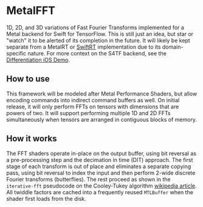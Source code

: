 # MetalFFT

1D, 2D, and 3D variations of Fast Fourier Transforms implemented for a Metal backend for Swift for TensorFlow. This is still just an idea, but star or "watch" it to be alerted of its completion in the future. It will likely be kept separate from a MetalRT or [SwiftRT](https://github.com/ewconnell/swiftrt) implementation due to its domain-specific nature. For more context on the S4TF backend, see the [Differentiation iOS Demo](https://github.com/philipturner/differentiation-ios-demo).

## How to use

This framework will be modeled after Metal Performance Shaders, but allow encoding commands into indirect command buffers as well. On initial release, it will only perform FFTs on tensors with dimensions that are powers of two. It will support performing multiple 1D and 2D FFTs simultaneously when tensors are arranged in contiguous blocks of memory.

## How it works

The FFT shaders operate in-place on the output buffer, using bit reversal as a pre-processing step and the decimation in time (DIT) approach. The first stage of each transform is out of place and eliminates a separate copying pass, using bit reversal to index the input and then perform 2-wide discrete Fourier transforms (butterflies). The rest proceed as shown in the `iterative-fft` pseudocode on the Cooley-Tukey algorithm [wikipedia article](https://en.wikipedia.org/wiki/Cooley–Tukey_FFT_algorithm). All twiddle factors are cached into a frequently reused `MTLBuffer` when the shader first loads from the disk.




